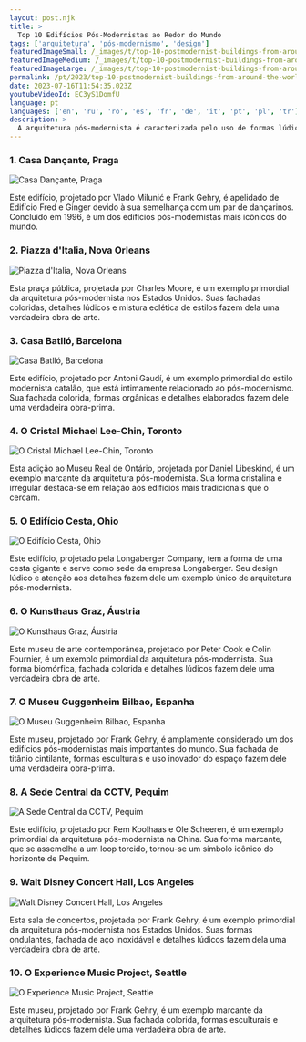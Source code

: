 ```yaml
---
layout: post.njk
title: >
  Top 10 Edifícios Pós-Modernistas ao Redor do Mundo
tags: ['arquitetura', 'pós-modernismo', 'design']
featuredImageSmall: /_images/t/top-10-postmodernist-buildings-from-around-the-world-cover-pt-small.webp
featuredImageMedium: /_images/t/top-10-postmodernist-buildings-from-around-the-world-cover-pt-medium.webp
featuredImageLarge: /_images/t/top-10-postmodernist-buildings-from-around-the-world-cover-pt-large.webp
permalink: /pt/2023/top-10-postmodernist-buildings-from-around-the-world.html
date: 2023-07-16T11:54:35.023Z
youtubeVideoId: EC3yS1DomfU
language: pt
languages: ['en', 'ru', 'ro', 'es', 'fr', 'de', 'it', 'pt', 'pl', 'tr']
description: >
  A arquitetura pós-modernista é caracterizada pelo uso de formas lúdicas, cores brilhantes e elementos ecléticos. Aqui estão alguns dos edifícios mais notáveis que mostram esse estilo.
---
```


### 1. Casa Dançante, Praga

![Casa Dançante, Praga](/_images/a/a70314ef3bd67d2561341ac97449656a-medium.webp)

Este edifício, projetado por Vlado Milunić e Frank Gehry, é apelidado de Edifício Fred e Ginger devido à sua semelhança com um par de dançarinos. Concluído em 1996, é um dos edifícios pós-modernistas mais icônicos do mundo.

### 2. Piazza d'Italia, Nova Orleans

![Piazza d'Italia, Nova Orleans](/_images/5/5d625cd81d69f1dbff6aa4f3244bb03d-medium.webp)

Esta praça pública, projetada por Charles Moore, é um exemplo primordial da arquitetura pós-modernista nos Estados Unidos. Suas fachadas coloridas, detalhes lúdicos e mistura eclética de estilos fazem dela uma verdadeira obra de arte.

### 3. Casa Batlló, Barcelona

![Casa Batlló, Barcelona](/_images/8/83c64434a7269488be06d4e39ff65e73-medium.webp)

Este edifício, projetado por Antoni Gaudí, é um exemplo primordial do estilo modernista catalão, que está intimamente relacionado ao pós-modernismo. Sua fachada colorida, formas orgânicas e detalhes elaborados fazem dele uma verdadeira obra-prima.

### 4. O Cristal Michael Lee-Chin, Toronto

![O Cristal Michael Lee-Chin, Toronto](/_images/c/c757dc8879831bc88ab8a7d2c09e53b5-medium.webp)

Esta adição ao Museu Real de Ontário, projetada por Daniel Libeskind, é um exemplo marcante da arquitetura pós-modernista. Sua forma cristalina e irregular destaca-se em relação aos edifícios mais tradicionais que o cercam.

### 5. O Edifício Cesta, Ohio

![O Edifício Cesta, Ohio](/_images/4/4e440817a3f6a64fa06877e605aec716-medium.webp)

Este edifício, projetado pela Longaberger Company, tem a forma de uma cesta gigante e serve como sede da empresa Longaberger. Seu design lúdico e atenção aos detalhes fazem dele um exemplo único de arquitetura pós-modernista.

### 6. O Kunsthaus Graz, Áustria

![O Kunsthaus Graz, Áustria](/_images/e/e53347c4e17b5fad3ab03dfc1092ce02-medium.webp)

Este museu de arte contemporânea, projetado por Peter Cook e Colin Fournier, é um exemplo primordial da arquitetura pós-modernista. Sua forma biomórfica, fachada colorida e detalhes lúdicos fazem dele uma verdadeira obra de arte.

### 7. O Museu Guggenheim Bilbao, Espanha

![O Museu Guggenheim Bilbao, Espanha](/_images/7/71e675bdb6671b6da4592dc05b96cb18-medium.webp)

Este museu, projetado por Frank Gehry, é amplamente considerado um dos edifícios pós-modernistas mais importantes do mundo. Sua fachada de titânio cintilante, formas esculturais e uso inovador do espaço fazem dele uma verdadeira obra-prima.

### 8. A Sede Central da CCTV, Pequim

![A Sede Central da CCTV, Pequim](/_images/c/cf1a392202a377913fd9b337b873a4e1-medium.webp)

Este edifício, projetado por Rem Koolhaas e Ole Scheeren, é um exemplo primordial da arquitetura pós-modernista na China. Sua forma marcante, que se assemelha a um loop torcido, tornou-se um símbolo icônico do horizonte de Pequim.

### 9. Walt Disney Concert Hall, Los Angeles

![Walt Disney Concert Hall, Los Angeles](/_images/f/f9204ddac570f22222ca27365befc8d6-medium.webp)

Esta sala de concertos, projetada por Frank Gehry, é um exemplo primordial da arquitetura pós-modernista nos Estados Unidos. Suas formas ondulantes, fachada de aço inoxidável e detalhes lúdicos fazem dela uma verdadeira obra de arte.

### 10. O Experience Music Project, Seattle

![O Experience Music Project, Seattle](/_images/f/fd814186aded63318816b9a234486ee6-medium.webp)

Este museu, projetado por Frank Gehry, é um exemplo marcante da arquitetura pós-modernista. Sua fachada colorida, formas esculturais e detalhes lúdicos fazem dele uma verdadeira obra de arte.

